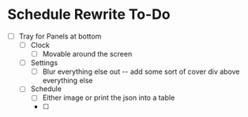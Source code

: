 # Schedule Rewrite To-Do

- [ ] Tray for Panels at bottom
  - [ ] Clock
    - [ ] Movable around the screen
  - [ ] Settings
    - [ ] Blur everything else out -- add some sort of cover div above everything else
  - [ ] Schedule
    - [ ] Either image or print the json into a table
    - [ ] 